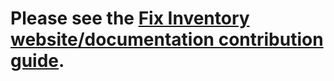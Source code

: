 # Please see the [Fix Inventory website/documentation contribution guide](https://inventory.fix.security/contributing/docs).
